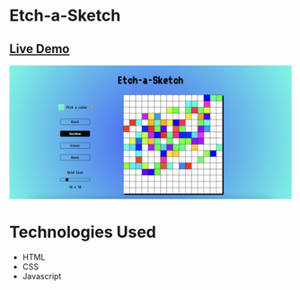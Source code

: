 
# Etch-a-Sketch

## [Live Demo](https://erinsophie.github.io/etch-a-sketch/)

![Etch-a-Sketch](images/etch.png)

# Technologies Used 

- HTML
- CSS
- Javascript
